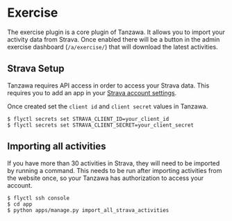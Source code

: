 # Exercise

The exercise plugin is a core plugin of Tanzawa. It allows you to import your activity data from Strava.
Once enabled there will be a button in the admin exercise dashboard (`/a/exercise/`) that will download
the latest activities.

## Strava Setup

Tanzawa requires API access in order to access your Strava data. This
requires you to add an app in your [Strava account settings](https://strava.com/settings/api).

Once created set the `client id` and `client secret` values in Tanzawa.

```
$ flyctl secrets set STRAVA_CLIENT_ID=your_client_id
$ flyctl secrets set STRAVA_CLIENT_SECRET=your_client_secret
```

## Importing all activities

If you have more than 30 activities in Strava, they will need to be imported by running a command.
This needs to be run after importing activities from the website once, so your Tanzawa has authorization to access your account. 

```
$ flyctl ssh console
$ cd app
$ python apps/manage.py import_all_strava_activities
```